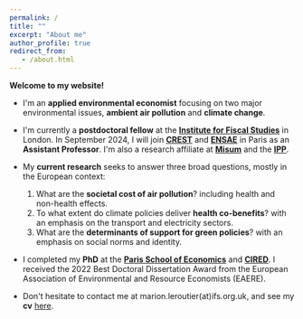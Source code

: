 ```yaml
---
permalink: /
title: ""
excerpt: "About me"
author_profile: true
redirect_from: 
   - /about.html
---
```


__Welcome to my website!__


* I'm an __applied environmental economist__ focusing on two major environmental issues, __ambient air pollution__ and __climate change__.

* I'm currently a __postdoctoral fellow__ at the <a href="https://ifs.org.uk/">__Institute for Fiscal Studies__</a> in London.  In September 2024, I will join <a href="https://crest.science/about-2/">__CREST__</a> and <a href="https://www.ensae.fr/en">__ENSAE__</a> in Paris as an __Assistant Professor__. I'm also a research affiliate at <a href="https://www.hhs.se/misum">__Misum__</a> and the <a href="https://www.ipp.eu/en/">__IPP__</a>.

* My __current research__ seeks to answer three broad questions, mostly in the European context:
  1) What are the __societal cost of air pollution__? including health and non-health effects.
  2) To what extent do climate policies deliver __health co-benefits__? with an emphasis on the transport and electricity sectors.
  3) What are the __determinants of support for green policies__? with an emphasis on social norms and identity.

* I completed my __PhD__ at the <a href="https://www.parisschoolofeconomics.eu/en/">__Paris School of Economics__</a> and <a href="https://www.centre-cired.fr/en/">__CIRED__</a>. I received the 2022 Best Doctoral Dissertation Award from the European Association of Environmental and Resource Economists (EAERE).
 
* Don't hesitate to contact me at marion.leroutier(at)ifs.org.uk, and see my __cv__ <a href="http://marionleroutier.github.io/files/Leroutier_cv_EN.pdf">here</a>.
  

